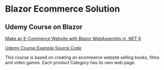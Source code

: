 # Blazor Ecommerce Solution
## Udemy Course on Blazor
[Make an E-Commerce Website with Blazor WebAssembly in .NET 6
](https://www.udemy.com/course/blazor-ecommerce/learn/lecture/29857948?start=0#overview)

[Udemy Course Example Source Code](https://github.com/patrickgod/BlazorEcommerce)

This course is based on creating an ecommerce website selling books, films and
video games.  Each product Category has its own web page.


